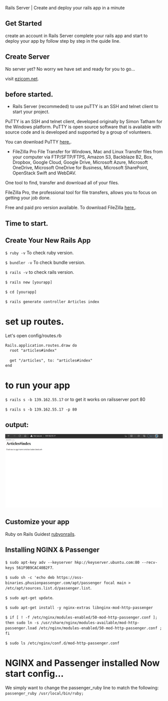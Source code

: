 


Rails Server | Create and deploy your rails app in a minute

## Get Started
create an account in Rails Server complete your rails app and start to deploy your app by follow step by step in the quide line.


## Create Server
No server yet? No worry we have set and ready for you to go...

visit [ezicom.net](http://ezicom.net/ "To get hosting server").

## before started.
* Rails Server (recommeded) to use puTTY is an SSH and telnet client to start your project.

PuTTY is an SSH and telnet client, developed originally by Simon Tatham for the Windows platform. PuTTY is open source software that is available with source code and is developed and supported by a group of volunteers.


You can download PuTTY [here.](https://www.putty.org/ "download PuTTY").

* FileZilla Pro File Transfer for Windows, Mac and Linux
Transfer files from your computer via FTP/SFTP/FTPS, Amazon S3, Backblaze B2,  Box, Dropbox,  Google Cloud, Google Drive, Microsoft Azure, Microsoft OneDrive, Microsoft OneDrive for Business, Microsoft SharePoint, OpenStack Swift and WebDAV.

One tool to find, transfer and download all of your files.

FileZilla Pro, the professional tool for file transfers, allows you to focus on getting your job done. 

Free and paid pro version available. To download FileZilla [here.](https://filezilla-project.org/filezilla_pro.php "download FileZilla").

## Time to start.
## Create Your New Rails App
`$ ruby -v` To check ruby version.
>
`$ bundler -v` To check bundle version.
>
`$ rails -v` to check rails version.
>
`$ rails new [yourapp]`
>
`$ cd [yourapp]`
>
`$ rails generate controller Articles index` 
# set up routes.
Let's open config/routes.rb
   
    Rails.application.routes.draw do
      root "articles#index"

      get "/articles", to: "articles#index"
    end
 
# to run your app
>
`$ rails s -b 139.162.55.17`
or to get it works on railsserver port 80
>
`$ rails s -b 139.162.55.17 -p 80`
>

## output:

![Here Your Output App](/assets/railsserver_started.png  "You are on Rails")

## Customize your app
Ruby on Rails Guidest [rubyonrails](https://guides.rubyonrails.org/ "go to rubyonrails").
## Installing NGINX & Passenger
`$ sudo apt-key adv --keyserver hkp://keyserver.ubuntu.com:80 --recv-keys 561F9B9CAC40B2F7`.
>
`$ sudo sh -c 'echo deb https://oss-binaries.phusionpassenger.com/apt/passenger focal main > /etc/apt/sources.list.d/passenger.list`.
>
`$ sudo apt-get update`.
>
`$ sudo apt-get install -y nginx-extras libnginx-mod-http-passenger`
>
`$ if [ ! -f /etc/nginx/modules-enabled/50-mod-http-passenger.conf ]; then sudo ln -s /usr/share/nginx/modules-available/mod-http-passenger.load /etc/nginx/modules-enabled/50-mod-http-passenger.conf ; fi`
>
`$ sudo ls /etc/nginx/conf.d/mod-http-passenger.conf`

# NGINX and Passenger installed Now start config...
We simply want to change the passenger_ruby line to match the following:
`passenger_ruby /usr/local/bin/ruby;`
